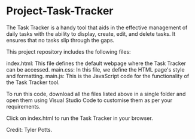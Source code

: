 # Project-Task-Tracker
The Task Tracker is a handy tool that aids in the effective management of daily tasks with the ability to display, create, edit, and delete tasks. It ensures that no tasks slip through the gaps.

This project repository includes the following files:

index.html: This file defines the default webpage where the Task Tracker can be accessed.
main.css: In this file, we define the HTML page's style and formatting.
main.js: This is the JavaScript code for the functionality of the Task Tracker tool.

To run this code, download all the files listed above in a single folder and open them using Visual Studio Code to customise them as per your requirements.

Click on index.html to run the Task Tracker in your browser.

Credit: Tyler Potts.
